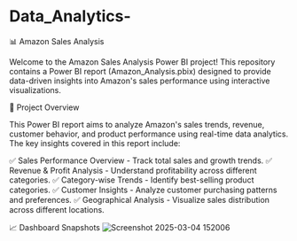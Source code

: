 # Data_Analytics-

📊 Amazon Sales Analysis

Welcome to the Amazon Sales Analysis Power BI project! This repository contains a Power BI report (Amazon_Analysis.pbix) designed to provide data-driven insights into Amazon's sales performance using interactive visualizations.

📂 Project Overview

This Power BI report aims to analyze Amazon's sales trends, revenue, customer behavior, and product performance using real-time data analytics. The key insights covered in this report include:

✅ Sales Performance Overview - Track total sales and growth trends.
✅ Revenue & Profit Analysis - Understand profitability across different categories.
✅ Category-wise Trends - Identify best-selling product categories.
✅ Customer Insights - Analyze customer purchasing patterns and preferences.
✅ Geographical Analysis - Visualize sales distribution across different locations.

📈 Dashboard Snapshots
![Screenshot 2025-03-04 152006](https://github.com/user-attachments/assets/c5153bc3-b630-4c82-bb75-162498dd75d7)

